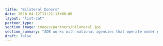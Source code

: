 ```yaml
---
title: "Bilateral Donors"
date: 2020-04-12T11:21:13+08:00
layout: "list-cat"
partner_type: 
section_image: images/partners/bilateral.jpg
section_summary: "ADB works with national agencies that operate under governments of individual countries. These agencies are dedicated to advancing foreign policy goals while contributing to the economic and social development of recipient developing countries." 
draft: false
---
```


